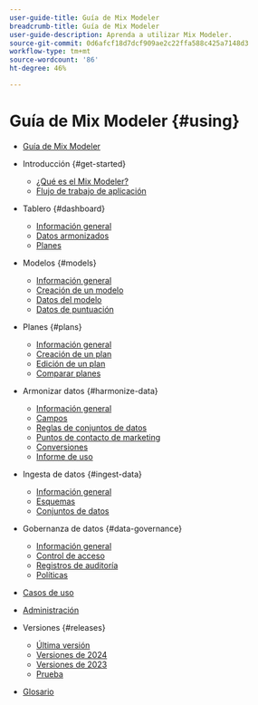 ```yaml
---
user-guide-title: Guía de Mix Modeler
breadcrumb-title: Guía de Mix Modeler
user-guide-description: Aprenda a utilizar Mix Modeler.
source-git-commit: 0d6afcf18d7dcf909ae2c22ffa588c425a7148d3
workflow-type: tm+mt
source-wordcount: '86'
ht-degree: 46%

---
```



# Guía de Mix Modeler {#using}

+ [Guía de Mix Modeler](/help/overview.md)

+ Introducción {#get-started}
   + [¿Qué es el Mix Modeler?](/help/get-started/about.md)
   + [Flujo de trabajo de aplicación](/help/get-started/workflow.md)

+ Tablero {#dashboard}
   + [Información general](/help/dashboard/overview.md)
   + [Datos armonizados](/help/dashboard/harmonized-data.md)
   + [Planes](/help/dashboard/plans.md)

+ Modelos {#models}
   + [Información general](/help/models/overview.md)
   + [Creación de un modelo](/help/models/create.md)
   + [Datos del modelo](/help/models/insights.md)
   + [Datos de puntuación](/help/models/scoring-data.md)

+ Planes {#plans}
   + [Información general](/help/plans/overview.md)
   + [Creación de un plan](/help/plans/create.md)
   + [Edición de un plan](/help/plans/edit.md)
   + [Comparar planes](/help/plans/compare.md)

+ Armonizar datos {#harmonize-data}
   + [Información general](/help/harmonize-data/overview.md)
   + [Campos](/help/harmonize-data/fields.md)
   + [Reglas de conjuntos de datos](/help/harmonize-data/dataset-rules.md)
   + [Puntos de contacto de marketing](/help/harmonize-data/marketing-touchpoints.md)
   + [Conversiones](/help/harmonize-data/conversions.md)
   + [Informe de uso](/help/harmonize-data/usage-report.md)

+ Ingesta de datos {#ingest-data}
   + [Información general](/help/ingest-data/overview.md)
   + [Esquemas](/help/ingest-data/schemas.md)
   + [Conjuntos de datos](/help/ingest-data/datasets.md)

+ Gobernanza de datos {#data-governance}
   + [Información general](/help/data-governance/overview.md)
   + [Control de acceso](/help/data-governance/access-controls.md)
   + [Registros de auditoría](/help/data-governance/audit-logs.md)
   + [Políticas](/help/data-governance/policies.md)

+ [Casos de uso](/help/main-guide/use-cases.md)

+ [Administración](/help/main-guide/administration.md)

+ Versiones {#releases}
   + [Última versión](/help/releases/latest.md)
   + [Versiones de 2024](/help/releases/2024.md)
   + [Versiones de 2023](/help/releases/2023.md)
   + [Prueba](../releases/test.md)

+ [Glosario](/help/main-guide/glossary.md)

